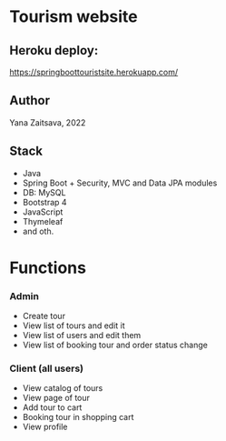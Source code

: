 # Tourism website
## Heroku deploy: 
https://springboottouristsite.herokuapp.com/
## Author
Yana Zaitsava, 2022

## Stack
- Java
- Spring Boot + Security, MVC and Data JPA modules
- DB: MySQL
- Bootstrap 4
- JavaScript
- Thymeleaf
- and oth.

# Functions
### Admin
- Create tour
- View list of tours and edit it
- View list of users and edit them
- View list of booking tour and order status change
### Client (all users)
- View catalog of tours
- View page of tour
- Add tour to cart
- Booking tour in shopping cart
- View profile

